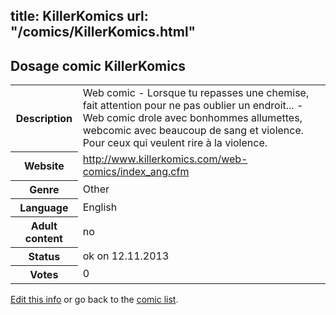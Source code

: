 title: KillerKomics
url: "/comics/KillerKomics.html"
---
Dosage comic KillerKomics
-----------------------------------------

<p id="msg"></p>
<script type="text/javascript">
if (window.location.search === '?edit_info_mail=sent_ok') {
  var elem = document.getElementById("msg");
  elem.innerHTML = 'Edited information sucessfully sent for review, which is usually done daily. Thanks!';
  elem.className = 'ok';
}
</script>
<table class="comicinfo">
<tr>
<th>Description</th><td>Web comic - Lorsque tu repasses une chemise, fait attention pour ne pas oublier un endroit... - Web comic drole avec bonhommes allumettes, webcomic avec beaucoup de sang et violence. Pour ceux qui veulent rire à la violence.</td>
</tr>
<tr>
<th>Website</th><td><a href="http://www.killerkomics.com/web-comics/index_ang.cfm">http://www.killerkomics.com/web-comics/index_ang.cfm</a></td>
</tr>
<tr>
<th>Genre</th><td>Other</td>
</tr>
<tr>
<th>Language</th><td>English</td>
</tr>
<tr>
<th>Adult content</th><td>no</td>
</tr>
<tr>
<th>Status</th><td>ok on 12.11.2013</td>
</tr>
<tr>
<th>Votes</th><td>0</td>
</tr>
</table>

[Edit this info](KillerKomics_edit.html) or go back to the [comic list](../comic-index.html).
